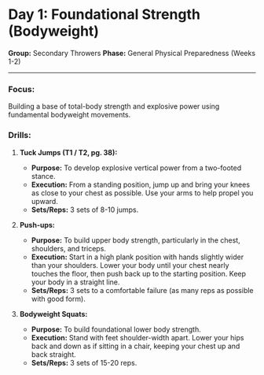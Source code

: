 # Day 1: Foundational Strength (Bodyweight)

**Group:** Secondary Throwers
**Phase:** General Physical Preparedness (Weeks 1-2)

---

### Focus:
Building a base of total-body strength and explosive power using fundamental bodyweight movements.

### Drills:

1.  **Tuck Jumps (T1 / T2, pg. 38):**
    *   **Purpose:** To develop explosive vertical power from a two-footed stance.
    *   **Execution:** From a standing position, jump up and bring your knees as close to your chest as possible. Use your arms to help propel you upward.
    *   **Sets/Reps:** 3 sets of 8-10 jumps.

2.  **Push-ups:**
    *   **Purpose:** To build upper body strength, particularly in the chest, shoulders, and triceps.
    *   **Execution:** Start in a high plank position with hands slightly wider than your shoulders. Lower your body until your chest nearly touches the floor, then push back up to the starting position. Keep your body in a straight line.
    *   **Sets/Reps:** 3 sets to a comfortable failure (as many reps as possible with good form).

3.  **Bodyweight Squats:**
    *   **Purpose:** To build foundational lower body strength.
    *   **Execution:** Stand with feet shoulder-width apart. Lower your hips back and down as if sitting in a chair, keeping your chest up and back straight.
    *   **Sets/Reps:** 3 sets of 15-20 reps.
